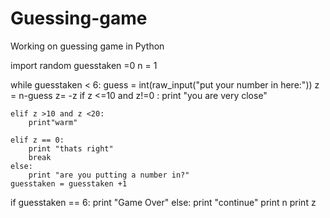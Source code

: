 # Guessing-game
Working on guessing game in Python

import random
guesstaken =0
n = 1

while guesstaken < 6:
    guess = int(raw_input("put your number in here:"))
    z = n-guess
    z= -z
    if z <=10 and z!=0 :
        print "you are very close"
      
    elif z >10 and z <20:
        print"warm"
        
    elif z == 0:
        print "thats right"
        break
    else:
        print "are you putting a number in?"
    guesstaken = guesstaken +1
if guesstaken == 6:
    print "Game Over"
else:
    print "continue"
print n
print z
